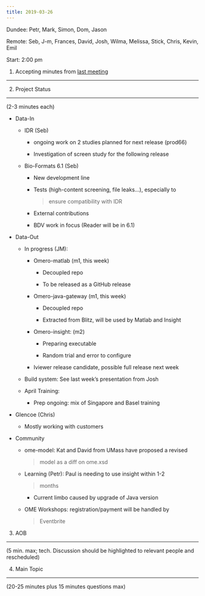```yaml
---
title: 2019-03-26
---
```


Dundee: Petr, Mark, Simon, Dom, Jason

Remote: Seb, J-m, Frances, David, Josh, Wilma, Melissa, Stick, Chris,
Kevin, Emil

Start: 2:00 pm

1. Accepting minutes from [<u>last meeting</u>](https://docs.google.com/document/d/1_ojvvG2xARGXf_t7f113BxIwE7cPuQMLqKFvMo-7HCI/edit#heading=h.wmjudnh61a0y)
------------------------------------------------------------------------------------------------------------------------------------------------------------

2. Project Status
-----------------

(2-3 minutes each)

-   Data-In

    -   IDR (Seb)

        -   ongoing work on 2 studies planned for next release (prod66)

        -   Investigation of screen study for the following release

    -   Bio-Formats 6.1 (Seb)

        -   New development line

        -   Tests (high-content screening, file leaks…), especially to
            > ensure compatibility with IDR

        -   External contributions

        -   BDV work in focus (Reader will be in 6.1)

-   Data-Out

    -   In progress (JM):

        -   Omero-matlab (m1, this week)

            -   Decoupled repo

            -   To be released as a GitHub release

        -   Omero-java-gateway (m1, this week)

            -   Decoupled repo

            -   Extracted from Blitz, will be used by Matlab and Insight

        -   Omero-insight: (m2)

            -   Preparing executable

            -   Random trial and error to configure

        -   Iviewer release candidate, possible full release next week

    -   Build system: See last week’s presentation from Josh

    -   April Training:

        -   Prep ongoing: mix of Singapore and Basel training

-   Glencoe (Chris)

    -   Mostly working with customers

-   Community

    -   ome-model: Kat and David from UMass have proposed a revised
        > model as a diff on ome.xsd

    -   Learning (Petr): Paul is needing to use insight within 1-2
        > months

        -   Current limbo caused by upgrade of Java version

    -   OME Workshops: registration/payment will be handled by
        > Eventbrite

3. AOB
------

(5 min. max; tech. Discussion should be highlighted to relevant people
and rescheduled)

4. Main Topic
-------------

(20-25 minutes plus 15 minutes questions max)
